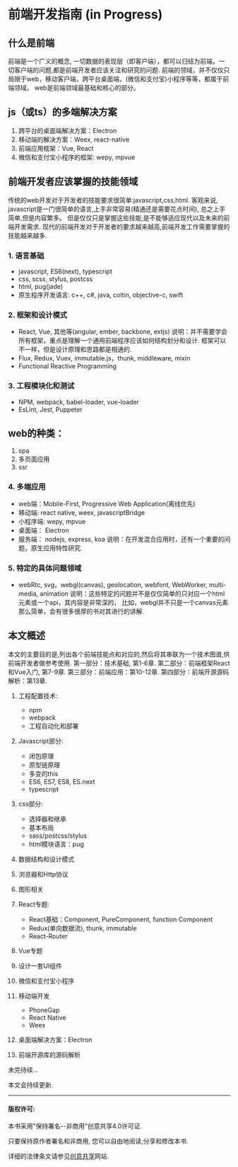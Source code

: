 # 前端开发指南 (in Progress)
## 什么是前端
前端是一个广义的概念, 一切数据的表现层（即客户端），都可以归结为前端，一切客户端的问题,都是前端开发者应该关注和研究的问题.
前端的领域，并不仅仅只局限于web，移动客户端，跨平台桌面端，(微信和支付宝)小程序等等，都属于前端领域。
web是前端领域最基础和核心的部分。 


## js（或ts）的多端解决方案
1. 跨平台的桌面端解决方案：Electron
2. 移动端的解决方案：Weex, react-native
3. 前端应用框架：Vue, React
4. 微信和支付宝小程序的框架: wepy, mpvue

## 前端开发者应该掌握的技能领域
传统的web开发对于开发者的技能要求很简单:javascript,css,html.
客观来说, javascript是一门很简单的语言,上手非常容易(精通还是需要花点时间), 总之上手简单,但是内容繁多。
但是仅仅只是掌握这些技能,是不能够适应现代以及未来的前端开发需求.
现代的前端开发对于开发者的要求越来越高,前端开发工作需要掌握的技能越来越多.

### 1. 语言基础
* javascript, ES6(next), typescript
* css, scss, stylus, postcss
* html, pug(jade)
* 原生程序开发语言: c++, c#, java, coltin, objective-c, swift 

### 2. 框架和设计模式
* React, Vue, 其他等(angular, ember, backbone, extjs)
说明：并不需要学会所有框架，重点是理解一个通用前端程序应该如何结构划分和设计. 
框架可以不一样，但是设计原理和思路都是相通的.
* Flux, Redux, Vuex, immutable.js，thunk, middleware, mixin
* Functional Reactive Programming

### 3. 工程模块化和测试
* NPM, webpack, babel-loader, vue-loader
* EsLint, Jest, Puppeter


## web的种类：
1. spa
2. 多页面应用
3. ssr

### 4. 多端应用
* web端：Mobile-First, Progressive Web Application(离线优先)
* 移动端: react native, weex, javascriptBridge
* 小程序端: wepy, mpvue
* 桌面端： Electron
* 服务端： nodejs, express, koa
说明：在开发混合应用时，还有一个重要的问题，原生应用特性研究.

### 5. 特定的具体问题领域
* webRtc, svg，webgl(canvas), geolocation, webfont, WebWorker, multi-media, animation
说明：这些特定的问题并不是仅仅简单的只对应一个html元素或一个api，其内容是非常深的，
比如，webgl并不只是一个canvas元素那么简单，会有很多很厚的书对其进行的讲解.

## 本文概述

本文的主要目的是,列出各个前端技能点和对应的,然后将其串联为一个技术图谱,供前端开发者做参考使用. 
第一部分：技术基础, 第1-6章.
第二部分：前端框架React和Vue入门, 第7-9章.
第三部分：前端应用：第10-12章.
第四部分：前端开源源码解析：第13章.

1. 工程配置技术:
    * npm
    * webpack 
    * 工程自动化和部署
2. Javascript部分:
    * 闭包原理
    * 原型链原理
    * 多变的this 
    * ES6, ES7, ES8, ES.next
    * typescript
3. css部分: 
    * 选择器和继承
    * 基本布局
    * sass/postcss/stylus
    * html模块语言：pug
4. 数据结构和设计模式
5. 浏览器和Http协议
6. 图形相关

7. React专题:
    * React基础：Component, PureComponent, function Component
    * Redux(单向数据流), thunk, immutable 
    * React-Router
8. Vue专题
9. 设计一套UI组件
10. 微信和支付宝小程序
11. 移动端开发
    * PhoneGap
    * React Native
    * Weex
12. 桌面端解决方案：Electron
13. 前端开源库的源码解析


未完待续...

本文会持续更新.

***
#### 版权许可:
本书采用"保持署名--非商用"创意共享4.0许可证.

只要保持原作者署名和非商用, 您可以自由地阅读,分享和修改本书.

详细的法律条文请参见[创意共享](https://creativecommons.org/licenses/by-nc/4.0/)网站.
